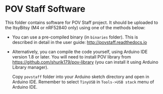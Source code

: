 # POV Staff Software

This folder contains software for POV Staff project.  It should be uploaded
to the ItsyBitsy (M4 or nRF52840 only) using one of the methods below:

* You can use a pre-compiled binary (in `binaries` folder). This is described in
  detail in the user guide: http://povstaff.readthedocs.io

* Alternatively, you can compile the code yourself, using Arduino IDE version
  1.8 or later.   You will need to install POV library from  
  https://github.com/shurik179/pov-library (you can install it using Arduino
  Library manager).

  Copy `povstaff` folder into your Arduino sketch directory and open in Arduino IDE.
  Remember to select `TinyUSB` in `Tools->USB stack` menu of Arduino IDE.  
